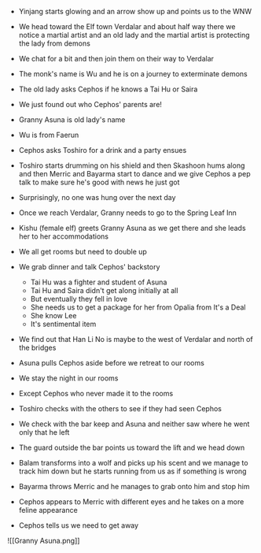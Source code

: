 - Yinjang starts glowing and an arrow show up and points us to the WNW
- We head toward the Elf town Verdalar and about half way there we notice a martial artist and an old lady and the martial artist is protecting the lady from demons
- We chat for a bit and then join them on their way to Verdalar
- The monk's name is Wu and he is on a journey to exterminate demons
- The old lady asks Cephos if he knows a Tai Hu or Saira
- We just found out who Cephos' parents are!
- Granny Asuna is old lady's name
- Wu is from Faerun
- Cephos asks Toshiro for a drink and a party ensues
- Toshiro starts drumming on his shield and then Skashoon hums along and then Merric and Bayarma start to dance and we give Cephos a pep talk to make sure he's good with news he just got
- Surprisingly, no one was hung over the next day
- Once we reach Verdalar, Granny needs to go to the Spring Leaf Inn
- Kishu (female elf) greets Granny Asuna as we get there and she leads her to her accommodations
- We all get rooms but need to double up
- We grab dinner and talk Cephos' backstory
    
    - Tai Hu was a fighter and student of Asuna
    - Tai Hu and Saira didn't get along initially at all
    - But eventually they fell in love
    - She needs us to get a package for her from Opalia from It's a Deal
    - She know Lee
    - It's sentimental item
- We find out that Han Li No is maybe to the west of Verdalar and north of the bridges
- Asuna pulls Cephos aside before we retreat to our rooms
- We stay the night in our rooms
- Except Cephos who never made it to the rooms
- Toshiro checks with the others to see if they had seen Cephos
- We check with the bar keep and Asuna and neither saw where he went only that he left
- The guard outside the bar points us toward the lift and we head down
- Balam transforms into a wolf and picks up his scent and we manage to track him down but he starts running from us as if something is wrong
- Bayarma throws Merric and he manages to grab onto him and stop him
- Cephos appears to Merric with different eyes and he takes on a more feline appearance
- Cephos tells us we need to get away

![[Granny Asuna.png]]
